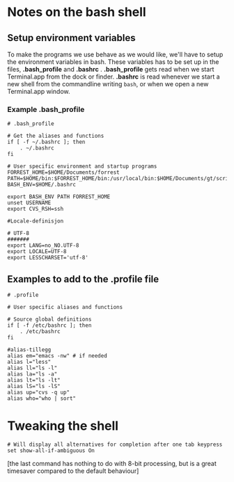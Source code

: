 Notes on the bash shell
=======================

Setup environment variables
---------------------------

To make the programs we use behave as we would like, we'll have to setup
the environment variables in bash. These variables has to be set up in
the files, **.bash\_profile** and **.bashrc** . **.bash\_profile** gets
read when we start Terminal.app from the dock or finder. **.bashrc** is
read whenever we start a new shell from the commandline writing `bash`,
or when we open a new Terminal.app window.

### Example .bash\_profile

    # .bash_profile

    # Get the aliases and functions
    if [ -f ~/.bashrc ]; then
        . ~/.bashrc
    fi

    # User specific environment and startup programs
    FORREST_HOME=$HOME/Documents/forrest
    PATH=$HOME/bin:$FORREST_HOME/bin:/usr/local/bin:$HOME/Documents/gt/script:$PATH
    BASH_ENV=$HOME/.bashrc

    export BASH_ENV PATH FORREST_HOME
    unset USERNAME
    export CVS_RSH=ssh

    #Locale-definisjon

    # UTF-8
    #######
    export LANG=no_NO.UTF-8
    export LOCALE=UTF-8
    export LESSCHARSET='utf-8'


Examples to add to the .profile file
------------------------------------

    # .profile

    # User specific aliases and functions

    # Source global definitions
    if [ -f /etc/bashrc ]; then
        . /etc/bashrc
    fi

    #alias-tillegg
    alias em="emacs -nw" # if needed
    alias l="less"
    alias ll="ls -l"
    alias la="ls -a"
    alias lt="ls -lt"
    alias lS="ls -lS"
    alias up="cvs -q up"
    alias who="who | sort"


Tweaking the shell
==================

    # Will display all alternatives for completion after one tab keypress
    set show-all-if-ambiguous On


\[the last command has nothing to do with 8-bit processing, but is a
great timesaver compared to the default behaviour\]
